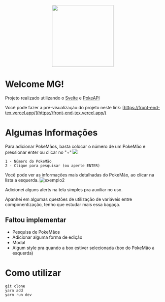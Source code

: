 <div align="center">
  <img height="200" src="https://front-end-tex.vercel.app/images/pokemaos.png">
 </div>
 
# Welcome MG!

Projeto realizado utilizando o [Svelte](https://svelte.dev/) e [PokeAPI](https://github.com/PokeAPI/pokeapi)

Você pode fazer a pré-visualização do projeto neste link: 
[https://front-end-tex.vercel.app/](https://front-end-tex.vercel.app/)
# Algumas Informações

Para adicionar PokeMãos, basta colocar o número de um PokeMão e pressionar enter ou clicar no "+"
<img src="https://s1.imghub.io/PJiqE.png">

    1 - Número do PokeMão
    2 - Clique para pesquisar (ou aperte ENTER)

Você pode ver as informações mais detalhadas do PokeMão, ao clicar na lista a esquerda.
<img src="https://s1.imghub.io/PJ99d.png" alt="exemplo2" border="0">

Adicionei alguns alerts na tela simples pra auxiliar no uso.

Apanhei em algumas questões de utilização de variáveis entre componentização, tenho que estudar mais essa bagaça.


## Faltou implementar

 - Pesquisa de PokeMãos
 - Adicionar alguma forma de edição
 - Modal
 - Algum style pra quando a box estiver selecionada (box do PokeMão a esquerda)

# Como utilizar

    git clone
    yarn add
    yarn run dev
